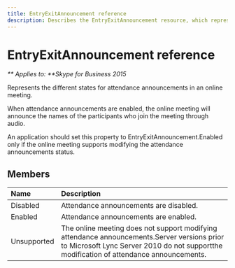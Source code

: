 ```yaml
---
title: EntryExitAnnouncement reference
description: Describes the EntryExitAnnouncement resource, which represents attendance announcements states, and provides the resource's list of members.
---
```

# EntryExitAnnouncement reference


_** Applies to: **Skype for Business 2015_

Represents the different states for attendance announcements in an online meeting.
            

When attendance announcements are enabled, the online meeting will announce the names
of the participants who join the meeting through audio.
            
An application should set this property to EntryExitAnnouncement.Enabled
only if the online meeting supports modifying the attendance announcements status. 
            
## Members



|**Name**|**Description**|
|:-----|:-----|
|Disabled|Attendance announcements are disabled.|
|Enabled|Attendance announcements are enabled.|
|Unsupported|The online meeting does not support modifying attendance announcements.Server versions prior to Microsoft Lync Server 2010 do not supportthe modification of attendance announcements.|
